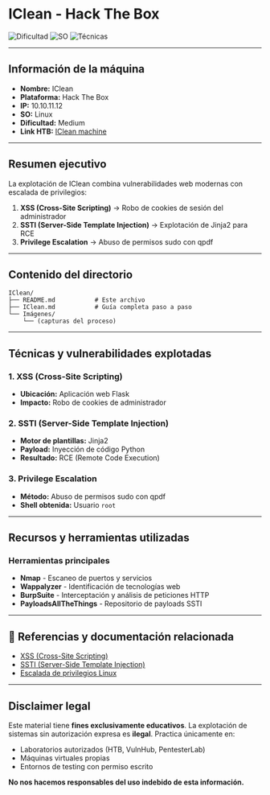 # IClean - Hack The Box

![Dificultad](https://img.shields.io/badge/Dificultad-Medium-yellow)
![SO](https://img.shields.io/badge/SO-Linux-blue)
![Técnicas](https://img.shields.io/badge/Técnicas-XSS%20%7C%20SSTI-red)

---

## Información de la máquina

- **Nombre:** IClean
- **Plataforma:** Hack The Box
- **IP:** 10.10.11.12
- **SO:** Linux
- **Dificultad:** Medium
- **Link HTB:** [IClean machine](https://app.hackthebox.com/machines/IClean)

---

## Resumen ejecutivo

La explotación de IClean combina vulnerabilidades web modernas con escalada de privilegios:

1. **XSS (Cross-Site Scripting)** → Robo de cookies de sesión del administrador
2. **SSTI (Server-Side Template Injection)** → Explotación de Jinja2 para RCE
3. **Privilege Escalation** → Abuso de permisos sudo con qpdf

---

## Contenido del directorio

```
IClean/
├── README.md           # Este archivo
├── IClean.md           # Guía completa paso a paso
└── Imágenes/
    └── (capturas del proceso)
```

---

## Técnicas y vulnerabilidades explotadas

### 1. **XSS (Cross-Site Scripting)**
- **Ubicación:** Aplicación web Flask
- **Impacto:** Robo de cookies de administrador

### 2. **SSTI (Server-Side Template Injection)**
- **Motor de plantillas:** Jinja2
- **Payload:** Inyección de código Python
- **Resultado:** RCE (Remote Code Execution)

### 3. **Privilege Escalation**
- **Método:** Abuso de permisos sudo con qpdf
- **Shell obtenida:** Usuario `root`

---

## Recursos y herramientas utilizadas

### Herramientas principales
- **Nmap** - Escaneo de puertos y servicios
- **Wappalyzer** - Identificación de tecnologías web
- **BurpSuite** - Interceptación y análisis de peticiones HTTP
- **PayloadsAllTheThings** - Repositorio de payloads SSTI

---

## 🔗 Referencias y documentación relacionada

- [XSS (Cross-Site Scripting)](../../../../OWASP%20TOP%2010/XSS/)
- [SSTI (Server-Side Template Injection)](../../../../OWASP%20TOP%2010/SSTI/)
- [Escalada de privilegios Linux](../../../../Técnicas/Escalada%20de%20privilegios/)

---

## Disclaimer legal

Este material tiene **fines exclusivamente educativos**. La explotación de sistemas sin autorización expresa es **ilegal**. Practica únicamente en:
- Laboratorios autorizados (HTB, VulnHub, PentesterLab)
- Máquinas virtuales propias
- Entornos de testing con permiso escrito

**No nos hacemos responsables del uso indebido de esta información.**

